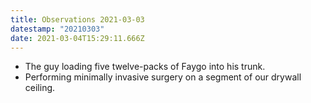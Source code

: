 ```yaml
---
title: Observations 2021-03-03
datestamp: "20210303"
date: 2021-03-04T15:29:11.666Z
---
```

- The guy loading five twelve-packs of Faygo into his trunk.
- Performing minimally invasive surgery on a segment of our drywall ceiling.